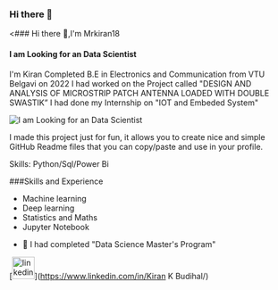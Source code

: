 ### Hi there 👋

<### Hi there 👋,I'm Mrkiran18
#### I am Looking for an Data Scientist
I'm Kiran Completed B.E in Electronics and Communication from VTU Belgavi on 2022 
I had worked on the Project called  "DESIGN AND ANALYSIS OF MICROSTRIP PATCH 
ANTENNA LOADED WITH DOUBLE SWASTIK”
I had done my Internship on "IOT and Embeded System"

![I am Looking for an Data Scientist](https://www.linkedin.com/in/kiran-k-budihal-5b888923)

I made this project just for fun, it allows you to create nice and simple GitHub Readme files that you can copy/paste and use in your profile.

Skills: Python/Sql/Power Bi

###Skills and Experience

* Machine learning
* Deep learning
* Statistics and Maths
* Jupyter Notebook

- 🌱 I had completed "Data Science Master's Program"


[<img src='https://cdn.jsdelivr.net/npm/simple-icons@3.0.1/icons/linkedin.svg' alt='linkedin' height='40'>](https://www.linkedin.com/in/Kiran K Budihal/)  


